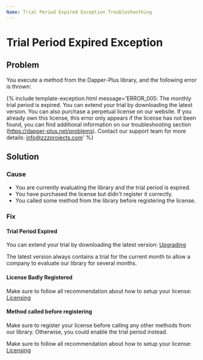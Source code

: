 ```yaml
---
Name: Trial Period Expired Exception Troubleshoothing
---
```


# Trial Period Expired Exception

## Problem

You execute a method from the Dapper-Plus library, and the following error is thrown:

{% include template-exception.html message='ERROR_005: The monthly trial period is expired. You can extend your trial by downloading the latest version. You can also purchase a perpetual license on our website. If you already own this license, this error only appears if the license has not been found, you can find additional information on our troubleshooting section (https://dapper-plus.net/problems). Contact our support team for more details: info@zzzprojects.com' %}

## Solution

### Cause

- You are currently evaluating the library and the trial period is expired.
- You have purchased the license but didn't register it correctly.
- You called some method from the library before registering the license.

### Fix

#### Trial Period Expired

You can extend your trial by downloading the latest version: [Upgrading](https://dapper-plus.net/upgrading)

The latest version always contains a trial for the current month to allow a company to evaluate our library for several months.

#### License Badly Registered

Make sure to follow all recommendation about how to setup your license: [Licensing](https://dapper-plus.net/licensing)

#### Method called before registering

Make sure to register your license before calling any other methods from our library. Otherwise, you could enable the trial period instead.

Make sure to follow all recommendation about how to setup your license: [Licensing](https://dapper-plus.net/licensing)
